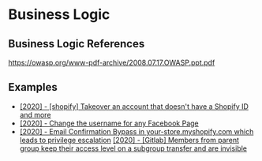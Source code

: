 # Business Logic

## Business Logic References
https://owasp.org/www-pdf-archive/2008.07.17.OWASP.ppt.pdf

## Examples

* [[2020] - [shopify] Takeover an account that doesn't have a Shopify ID and more](https://hackerone.com/reports/867513)
* [[2020] - Change the username for any Facebook Page](https://bugreader.com/marcos@change-the-username-for-any-facebook-page-219)
* [[2020] - Email Confirmation Bypass in your-store.myshopify.com which leads to privilege escalation](https://hackerone.com/reports/910300)
[[2020] - [Gitlab] Members from parent group keep their access level on a subgroup transfer and are invisible](https://hackerone.com/reports/790786)